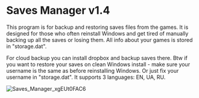 # Saves Manager v1.4

This program is for backup and restoring saves files from the games. It is designed for those who often reinstall Windows and get tired of manually backing up all the saves or losing them. All info about your games is stored in "storage.dat".

For cloud backup you can install dropbox and backup saves there.
Btw if you want to restore your saves on clean Windows install - make sure your username is the same as before reinstalling Windows. Or just fix your username in "storage.dat". It supports 3 languages: EN, UA, RU.

![Saves_Manager_xgEUt0FAC6](https://user-images.githubusercontent.com/52271494/182665282-c0bc51fd-94c8-4e6b-a813-e43ec8c03e01.png)
